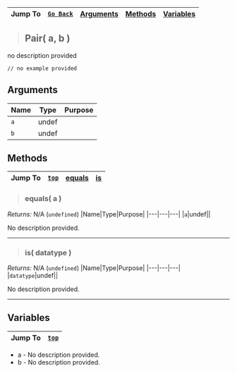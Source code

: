 |Jump To|[`Go Back`]()|[Arguments](#arguments)|[Methods](#methods)|[Variables](#variables)|
|---|---|---|---|---|
>## Pair( a, b )
no description provided
```GML
// no example provided
```
## Arguments
|Name|Type|Purpose|
|---|---|---|
|`a`|undef||
|`b`|undef||
## Methods
|Jump To|[`top`](#)|[equals](#equals-a-)|[is](#is-datatype-)|
|---|---|---|---|
> ### equals( a )
*Returns:* N/A (`undefined`)
|Name|Type|Purpose|
|---|---|---|
|`a`|undef||

No description provided.
***
> ### is( datatype )
*Returns:* N/A (`undefined`)
|Name|Type|Purpose|
|---|---|---|
|`datatype`|undef||

No description provided.
***
## Variables
|Jump To|[`top`](#)|
|---|---|

* a - No description provided.
* b - No description provided.

